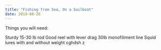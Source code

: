 ```yaml
---
title: "Fishing from Sea, On a Sailboat"
date: 2019-08-26
---
```


Things you will need:

  Sturdy 15-30 lb rod
  Good reel with lever drag
  30lb monofiliment line
  Squid lures with and without weight
cghdsh z
